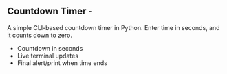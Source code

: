 ## Countdown Timer - 
A simple CLI-based countdown timer in Python. Enter time in seconds, and it counts down to zero.
- Countdown in seconds
- Live terminal updates
- Final alert/print when time ends

